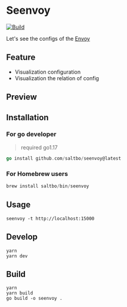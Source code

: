 # Seenvoy

[![Build](https://github.com/saltbo/seenvoy/actions/workflows/build.yml/badge.svg)](https://github.com/saltbo/seenvoy/actions/workflows/build.yml)

Let's see the configs of the [Envoy](https://github.com/envoyproxy/envoy)

## Feature

- Visualization configuration
- Visualization the relation of config

## Preview


## Installation

### For go developer

> required go1.17

```go
go install github.com/saltbo/seenvoy@latest
```

### For Homebrew users
```go
brew install saltbo/bin/seenvoy
```

## Usage
```
seenvoy -t http://localhost:15000
```

## Develop
```
yarn
yarn dev
```

## Build
```shell
yarn
yarn build
go build -o seenvoy .
```